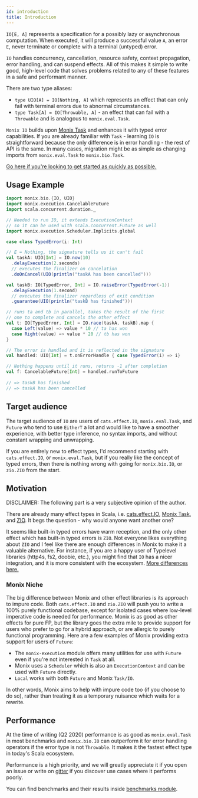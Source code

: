 ```yaml
---
id: introduction
title: Introduction
---
```


`IO[E, A]` represents a specification for a possibly lazy or asynchronous computation. 
When executed, it will produce a successful value `A`, an error `E`, never terminate or complete with a terminal (untyped) error.

`IO` handles concurrency, cancellation, resource safety, context propagation, error handling, and can suspend effects.
All of this makes it simple to write good, high-level code that solves problems related to any of these features in a safe and performant manner.

There are two type aliases:
- `type UIO[A] = IO[Nothing, A]` which represents an effect that can only fail with terminal errors due to abnormal circumstances.
- `type Task[A] = IO[Throwable, A]` - an effect that can fail with a `Throwable` and is analogous to `monix.eval.Task`.

`Monix IO` builds upon [Monix Task](https://monix.io/api/3.2/monix/eval/Task.html) and enhances it with typed error capabilities.
If you are already familiar with `Task` - learning `IO` is straightforward because the only difference is in
error handling - the rest of API is the same. 
In many cases, migration might be as simple as changing imports from `monix.eval.Task` to `monix.bio.Task`.

[Go here if you're looking to get started as quickly as possible.](getting-started)

## Usage Example

```scala mdoc:silent
import monix.bio.{IO, UIO}
import monix.execution.CancelableFuture
import scala.concurrent.duration._

// Needed to run IO, it extends ExecutionContext
// so it can be used with scala.concurrent.Future as well
import monix.execution.Scheduler.Implicits.global

case class TypedError(i: Int)

// E = Nothing, the signature tells us it can't fail
val taskA: UIO[Int] = IO.now(10)
  .delayExecution(2.seconds)
  // executes the finalizer on cancelation
  .doOnCancel(UIO(println("taskA has been cancelled")))

val taskB: IO[TypedError, Int] = IO.raiseError(TypedError(-1))
  .delayExecution(1.second)
  // executes the finalizer regardless of exit condition
  .guarantee(UIO(println("taskB has finished")))

// runs ta and tb in parallel, takes the result of the first
// one to complete and cancels the other effect
val t: IO[TypedError, Int] = IO.race(taskA, taskB).map {
  case Left(value) => value * 10 // ta has won
  case Right(value) => value * 20 // tb has won
}

// The error is handled and it is reflected in the signature
val handled: UIO[Int] = t.onErrorHandle { case TypedError(i) => i}

// Nothing happens until it runs, returns -1 after completion
val f: CancelableFuture[Int] = handled.runToFuture
    
// => taskB has finished
// => taskA has been cancelled
```

## Target audience

The target audience of `IO` are users of `cats.effect.IO`, `monix.eval.Task`, and `Future` who tend to use `EitherT` a lot 
and would like to have a smoother experience, with better type inference, no syntax imports, and without constant wrapping and unwrapping.

If you are entirely new to effect types, I'd recommend starting with `cats.effect.IO`, or `monix.eval.Task`, 
but if you really like the concept of typed errors, then there is nothing wrong with going for `monix.bio.IO`, or `zio.ZIO` from the start.

## Motivation

DISCLAIMER: The following part is a very subjective opinion of the author.

There are already many effect types in Scala, i.e. [cats.effect.IO](https://github.com/typelevel/cats-effect), [Monix Task](https://github.com/monix/monix), and [ZIO](https://github.com/zio/zio).
It begs the question - why would anyone want another one?

It seems like built-in typed errors have warm reception, and the only other effect which has built-in typed errors is `ZIO`. 
Not everyone likes everything about `ZIO` and I feel like there are enough differences in Monix to make it a valuable alternative.
For instance, if you are a happy user of Typelevel libraries (http4s, fs2, doobie, etc.), you might find that `IO` has a nicer integration, and it is more consistent with the ecosystem.
[More differences here.](comparison)

### Monix Niche

The big difference between Monix and other effect libraries is its approach to impure code.
Both `cats.effect.IO` and `zio.ZIO` will push you to write a 100% purely functional codebase, except for isolated cases where low-level imperative code is needed for performance.
Monix is as good as other effects for pure FP, but the library goes the extra mile to provide support for users who prefer to go for a hybrid approach, or are allergic to purely functional programming.
Here are a few examples of Monix providing extra support for users of `Future`:
- The `monix-execution` module offers many utilities for use with `Future` even if you're not interested in `Task` at all.
- Monix uses a `Scheduler` which is also an `ExecutionContext` and can be used with `Future` directly. 
- `Local` works with both `Future` and Monix `Task/IO`. 

In other words, Monix aims to help with impure code too (if you choose to do so), rather than treating it as a temporary nuisance which waits for a rewrite.

## Performance

At the time of writing (Q2 2020) performance is as good as `monix.eval.Task` in most benchmarks and `monix.bio.IO` can outperform it for error handling operators if the error type is not `Throwable`.
It makes it the fastest effect type in today's Scala ecosystem.

Performance is a high priority, and we will greatly appreciate it if you open an issue or write on [gitter](https://gitter.im/monix/monix) if you discover use cases where it performs poorly.

You can find benchmarks and their results inside [benchmarks module](https://github.com/monix/monix-bio/tree/master/benchmarks).
